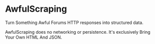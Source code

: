 # AwfulScraping

Turn Something Awful Forums HTTP responses into structured data.

AwfulScraping does no networking or persistence. It's exclusively Bring Your Own HTML And JSON.
